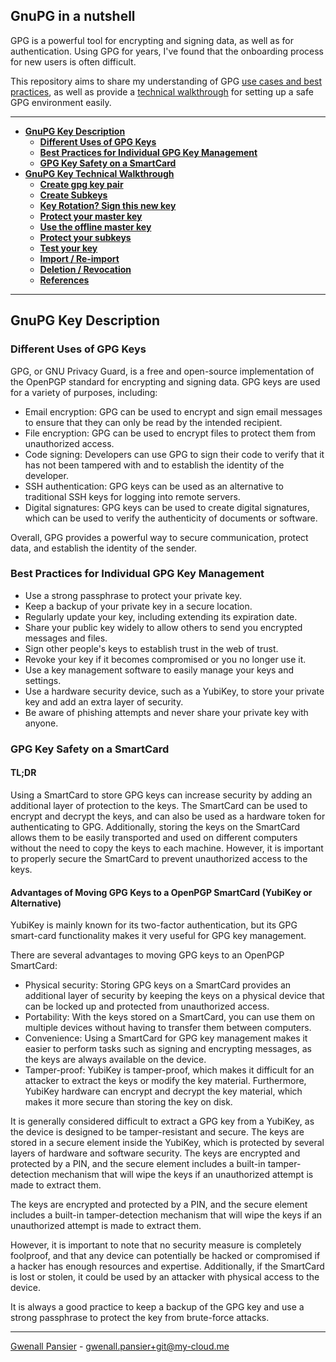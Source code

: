 ## GnuPG in a nutshell

GPG is a powerful tool for encrypting and signing data, as well as for authentication.
Using GPG for years, I've found that the onboarding process for new users is often difficult. 

This repository aims to share my understanding of GPG  [use cases and best practices](#gnupg-key-description), as well as provide a  [technical walkthrough](./Technical-Walkthrough.md) for setting up a safe GPG environment easily.

---

-  **[GnuPG Key Description](./README.md#gnupg-key-description)**
    - **[Different Uses of GPG Keys](./README.md#different-uses-of-gpg-keys)**
    - **[Best Practices for Individual GPG Key Management](./README.md#best-practices-for-individual-gpg-key-management)**
    - **[GPG Key Safety on a SmartCard](./README.md#gpg-key-safety-on-a-smartcard)**
-  **[GnuPG Key Technical Walkthrough](./Technical-Walkthrough.md)**
    - **[Create gpg key pair](./Technical-Walkthrough.md#create-gpg-key-pair)**
    - **[Create Subkeys](./Technical-Walkthrough.md#create-subkeys)**
    - **[Key Rotation? Sign this new key ](./Technical-Walkthrough.md#key-rotation-sign-this-new-key)**
    - **[Protect your master key](./Technical-Walkthrough.md#protect-your-master-key)**
    - **[Use the offline master key](./Technical-Walkthrough.md#use-the-offline-master-key)**
    - **[Protect your subkeys](./Technical-Walkthrough.md#protect-your-subkeys)**
    - **[Test your key](./Technical-Walkthrough.md#test-your-key)**
    - **[Import / Re-import](./Technical-Walkthrough.md#import--re-import)**
    - **[Deletion / Revocation](./Technical-Walkthrough.md#deletion--revocation)**
    - **[References](./Technical-Walkthrough.md#references)**

---

## GnuPG Key Description

### Different Uses of GPG Keys

GPG, or GNU Privacy Guard, is a free and open-source implementation of the OpenPGP standard for encrypting and signing data. GPG keys are used for a variety of purposes, including:

- Email encryption: GPG can be used to encrypt and sign email messages to ensure that they can only be read by the intended recipient.
- File encryption: GPG can be used to encrypt files to protect them from unauthorized access.
- Code signing: Developers can use GPG to sign their code to verify that it has not been tampered with and to establish the identity of the developer.
- SSH authentication: GPG keys can be used as an alternative to traditional SSH keys for logging into remote servers.
- Digital signatures: GPG keys can be used to create digital signatures, which can be used to verify the authenticity of documents or software.

Overall, GPG provides a powerful way to secure communication, protect data, and establish the identity of the sender.

### Best Practices for Individual GPG Key Management

- Use a strong passphrase to protect your private key.
- Keep a backup of your private key in a secure location.
- Regularly update your key, including extending its expiration date.
- Share your public key widely to allow others to send you encrypted messages and files.
- Sign other people's keys to establish trust in the web of trust.
- Revoke your key if it becomes compromised or you no longer use it.
- Use a key management software to easily manage your keys and settings.
- Use a hardware security device, such as a YubiKey, to store your private key and add an extra layer of security.
- Be aware of phishing attempts and never share your private key with anyone.

### GPG Key Safety on a SmartCard

#### TL;DR

Using a SmartCard to store GPG keys can increase security by adding an additional layer of protection to the keys. The SmartCard can be used to encrypt and decrypt the keys, and can also be used as a hardware token for authenticating to GPG. Additionally, storing the keys on the SmartCard allows them to be easily transported and used on different computers without the need to copy the keys to each machine. However, it is important to properly secure the SmartCard to prevent unauthorized access to the keys.

#### Advantages of Moving GPG Keys to a OpenPGP SmartCard (YubiKey or Alternative)

YubiKey is mainly known for its two-factor authentication, but its GPG smart-card functionality makes it very useful for GPG key management.

There are several advantages to moving GPG keys to an OpenPGP SmartCard:

- Physical security: Storing GPG keys on a SmartCard provides an additional layer of security by keeping the keys on a physical device that can be locked up and protected from unauthorized access.
- Portability: With the keys stored on a SmartCard, you can use them on multiple devices without having to transfer them between computers.
- Convenience: Using a SmartCard for GPG key management makes it easier to perform tasks such as signing and encrypting messages, as the keys are always available on the device.
- Tamper-proof: YubiKey is tamper-proof, which makes it difficult for an attacker to extract the keys or modify the key material. Furthermore, YubiKey hardware can encrypt and decrypt the key material, which makes it more secure than storing the key on disk.

It is generally considered difficult to extract a GPG key from a YubiKey, as the device is designed to be tamper-resistant and secure. The keys are stored in a secure element inside the YubiKey, which is protected by several layers of hardware and software security. The keys are encrypted and protected by a PIN, and the secure element includes a built-in tamper-detection mechanism that will wipe the keys if an unauthorized attempt is made to extract them.

The keys are encrypted and protected by a PIN, and the secure element includes a built-in tamper-detection mechanism that will wipe the keys if an unauthorized attempt is made to extract them.

However, it is important to note that no security measure is completely foolproof, and that any device can potentially be hacked or compromised if a hacker has enough resources and expertise. Additionally, if the SmartCard is lost or stolen, it could be used by an attacker with physical access to the device.

It is always a good practice to keep a backup of the GPG key and use a strong passphrase to protect the key from brute-force attacks.

---

[Gwenall Pansier](https://github.com/gwenall) - [gwenall.pansier+git@my-cloud.me](mailto:gwenall.pansier+git@my-cloud.me)

